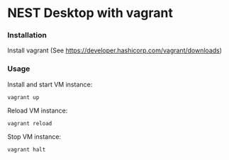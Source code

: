 # NEST Desktop with vagrant

### Installation

Install vagrant (See https://developer.hashicorp.com/vagrant/downloads)

### Usage

Install and start VM instance:
```
vagrant up
```

Reload VM instance:
```
vagrant reload
```

Stop VM instance:
```
vagrant halt
```